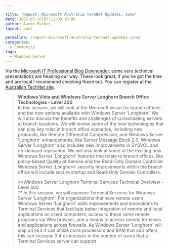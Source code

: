 ```yaml
---

title: 'Repost: Microsoft Australia TechNet Updates, June'
date: 2007-05-16T07:11:00+10:00
author: Aaron Parker
layout: post

permalink: /repost-microsoft-australia-technet-updates-june/
categories:
  - Community
tags:
  - Windows-Server
---
```

Via the [Microsoft IT Professional Blog Downunder](http://blogs.technet.com/itproaustralia/archive/2007/05/16/technet-updates-june-register-today.aspx), some very technical presentations are heading our way. These look great, if you've got the time and are local I recommend checking these out. You can register at the [Australian TechNet site](http://www.microsoft.com/australia/technet/techNet_Landingpage.mspx).

> **Windows Vista and Windows Server Longhorn Branch Office Technologies - Level 300**  
> In this session, we will look at the Microsoft vision for branch offices and the new options available with Windows Server 'Longhorn.' We will also discuss the benefits and challenges of consolidating servers at branch locations. We will review some of the new technologies that can play key roles in branch office scenarios, including new protocols, like Remote Differential Compression, and Windows Server 'Longhorn' enhancements, like Server Message Block 2.0. Windows Server 'Longhorn' also includes new improvements in SYSVOL and on-demand replication. We will also look at some of the exciting new Windows Server 'Longhorn' features that relate to branch offices, like policy-based Quality of Service and the Read-Only Domain Controller. Windows Server 'Longhorn' security improvements within the branch office will include secure startup and Read-Only Domain Controllers.
>
> **Windows Server Longhorn Terminal Services Technical Overview - Level 400  
>** In this session, we will examine Terminal Services for Windows Server 'Longhorn'. For organizations that have remote users, Windows Server 'Longhorn' adds improvements and innovations to Terminal Services that facilitate better integration of remote and local applications on client computers, access to these same remote programs via Web browser, and a means to access remote terminals and applications across firewalls. As Windows Server 'Longhorn' will ship on x64 if can utilize more processors and RAM that x64 offers, this can increase 3.4 x increases in the number of users that a Terminal Services server can support.